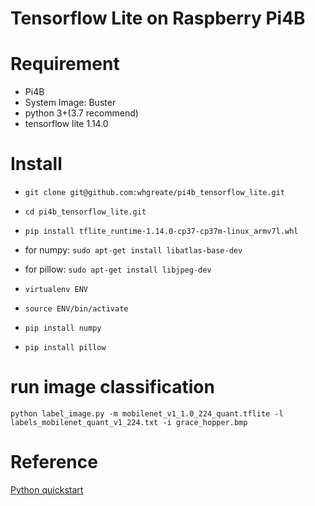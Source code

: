 # Tensorflow Lite on Raspberry Pi4B

# Requirement
+ Pi4B
+ System Image: Buster
+ python 3+(3.7 recommend)
+ tensorflow lite 1.14.0

# Install
- ```git clone git@github.com:whgreate/pi4b_tensorflow_lite.git ```

- ``` cd pi4b_tensorflow_lite.git ```

- ``` pip install tflite_runtime-1.14.0-cp37-cp37m-linux_armv7l.whl ```

- for numpy: 
``` sudo apt-get install libatlas-base-dev ```

- for pillow: 
``` sudo apt-get install libjpeg-dev ```

- ``` virtualenv ENV ```
- ``` source ENV/bin/activate ```

- ``` pip install numpy ```
- ``` pip install pillow ```



# run image classification
``` python label_image.py -m mobilenet_v1_1.0_224_quant.tflite -l labels_mobilenet_quant_v1_224.txt -i grace_hopper.bmp ```

# Reference
[Python quickstart](https://www.tensorflow.org/lite/guide/python)

